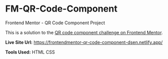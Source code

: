 # FM-QR-Code-Component
Frontend Mentor - QR Code Component Project

This is a solution to the [QR code component challenge on Frontend Mentor](https://www.frontendmentor.io/challenges/qr-code-component-iux_sIO_H).

**Live Site Url:** https://frontendmentor-qr-code-component-dsen.netlify.app/

**Tools Used:**
HTML 
CSS
